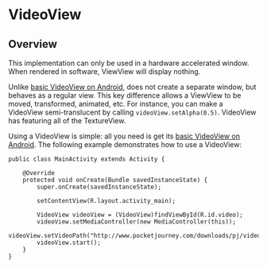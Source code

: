 # VideoView
## Overview

This implementation can only be used in a hardware accelerated window. When rendered in software, ViewView will display nothing.

Unlike [basic VideoView on Android](https://www.google.com), does not create a separate window, but behaves as a regular view. This key difference allows a ViewView to be moved, transformed, animated, etc. For instance, you can make a VideoView semi-translucent by calling `videoView.setAlpha(0.5)`. VideoView has featuring all of the TextureView.

Using a VideoView is simple: all you need is get its [basic VideoView on Android](https://www.google.com). The following example demonstrates how to use a VideoView:

    public class MainActivity extends Activity {
        
        @Override
        protected void onCreate(Bundle savedInstanceState) {
            super.onCreate(savedInstanceState);

            setContentView(R.layout.activity_main);

            VideoView videoView = (VideoView)findViewById(R.id.video);
            videoView.setMediaController(new MediaController(this));
            videoView.setVideoPath("http://www.pocketjourney.com/downloads/pj/video/famous.3gp");
            videoView.start();
        }
    }